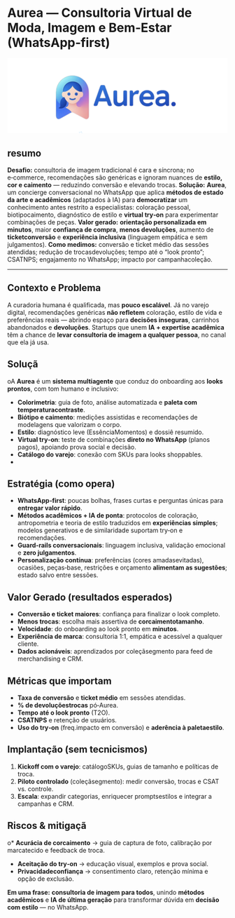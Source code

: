 # Aurea — Consultoria Virtual de Moda, Imagem e Bem‑Estar (WhatsApp‑first)
![alt text](aurea.png)
## resumo

**Desafio:** consultoria de imagem tradicional é cara e síncrona; no e‑commerce, recomendações são genéricas e ignoram nuances de **estilo, cor e caimento** — reduzindo conversão e elevando trocas.
**Solução:** **Aurea**, um concierge conversacional no WhatsApp que aplica **métodos de estado da arte e acadêmicos** (adaptados à IA) para **democratizar** um conhecimento antes restrito a especialistas: coloração pessoal, biotipocaimento, diagnóstico de estilo e **virtual try‑on** para experimentar combinações de peças.
**Valor gerado:** **orientação personalizada em minutos**, maior **confiança de compra**, **menos devoluções**, aumento de **ticketconversão** e **experiência inclusiva** (linguagem empática e sem julgamentos).
**Como medimos:** conversão e ticket médio das sessões atendidas; redução de trocasdevoluções; tempo até o “look pronto”; CSATNPS; engajamento no WhatsApp; impacto por campanhacoleção.

---

## Contexto e Problema

A curadoria humana é qualificada, mas **pouco escalável**. Já no varejo digital, recomendações genéricas **não refletem** coloração, estilo de vida e preferências reais — abrindo espaço para **decisões inseguras**, carrinhos abandonados e **devoluções**. Startups que unem **IA + expertise acadêmica** têm a chance de **levar consultoria de imagem a qualquer pessoa**, no canal que ela já usa.

## Soluçã

oA **Aurea** é um **sistema multiagente** que conduz do onboarding aos **looks prontos**, com tom humano e inclusivo:

* **Colorimetria**: guia de foto, análise automatizada e **paleta com temperaturacontraste**.
* **Biótipo e caimento**: medições assistidas e recomendações de modelagens que valorizam o corpo.
* **Estilo**: diagnóstico leve (EssênciaMomentos) e dossiê resumido.
* **Virtual try‑on**: teste de combinações **direto no WhatsApp** (planos pagos), apoiando prova social e decisão.
* **Catálogo do varejo**: conexão com SKUs para looks shoppables.
*

## Estratégia (como opera)

* **WhatsApp‑first**: poucas bolhas, frases curtas e perguntas únicas para **entregar valor rápido**.
* **Métodos acadêmicos + IA de ponta**: protocolos de coloração, antropometria e teoria de estilo traduzidos em **experiências simples**; modelos generativos e de similaridade suportam try‑on e recomendações.
* **Guard‑rails conversacionais**: linguagem inclusiva, validação emocional e **zero julgamentos**.
* **Personalização contínua**: preferências (cores amadasevitadas), ocasiões, peças‑base, restrições e orçamento **alimentam as sugestões**; estado salvo entre sessões.

## Valor Gerado (resultados esperados)

* **Conversão e ticket maiores**: confiança para finalizar o look completo.
* **Menos trocas**: escolha mais assertiva de **corcaimentotamanho**.
* **Velocidade**: do onboarding ao look pronto em **minutos**.
* **Experiência de marca**: consultoria 1:1, empática e acessível a qualquer cliente.
* **Dados acionáveis**: aprendizados por coleçãsegmento para feed de merchandising e CRM.

## Métricas que importam

* **Taxa de conversão** e **ticket médio** em sessões atendidas.
* **% de devoluçõestrocas** pó‑Aurea.
* **Tempo até o look pronto** (T2O).
* **CSATNPS** e retenção de usuários.
* **Uso do try‑on** (freq.impacto em conversão) e **aderência à paletaestilo**.

## Implantação (sem tecnicismos)

1. **Kickoff com o varejo**: catálogoSKUs, guias de tamanho e políticas de troca.
2. **Piloto controlado** (coleçãsegmento): medir conversão, trocas e CSAT vs. controle.
3. **Escala**: expandir categorias, enriquecer promptsestilos e integrar a campanhas e CRM.

## Riscos & mitigaçã

o* **Acurácia de corcaimento** → guia de captura de foto, calibração por marcatecido e feedback de troca.
* **Aceitação do try‑on** → educação visual, exemplos e prova social.
* **Privacidadeconfiança** → consentimento claro, retenção mínima e opção de exclusão.

**Em uma frase:** **consultoria de imagem para todos**, unindo **métodos acadêmicos** e **IA de última geração** para transformar dúvida em **decisão com estilo** — no WhatsApp.

<br><br><br><br>

